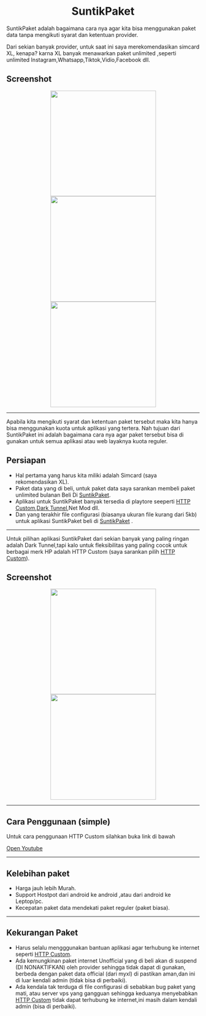  <h1 align="center">SuntikPaket</h1>
SuntikPaket adalah bagaimana cara nya agar kita bisa menggunakan paket data tanpa mengikuti syarat dan ketentuan provider.

Dari sekian banyak provider, untuk saat ini saya merekomendasikan simcard XL, kenapa? karna XL banyak menawarkan paket unlimited ,seperti unlimited Instagram,Whatsapp,Tiktok,Vidio,Facebook dll.
## Screenshot
<div align="center">
<img src="./ss/1.jpg" width="275px"><img src="./ss/2.jpg" width="275px"><img src="./ss/3.jpg" width="275px">
</div>

***
Apabila kita mengikuti syarat dan ketentuan paket tersebut maka kita hanya bisa menggunakan kuota untuk aplikasi yang tertera. Nah tujuan dari SuntikPaket ini adalah bagaimana cara nya agar paket tersebut bisa di gunakan untuk semua aplikasi atau web layaknya kuota reguler. 
## Persiapan
* Hal pertama yang harus kita miliki adalah Simcard (saya rekomendasikan XL).
* Paket data yang di beli, untuk paket data saya sarankan membeli paket unlimited bulanan Beli Di [SuntikPaket](https://wa.me/6285864048253).
* Aplikasi untuk SuntikPaket banyak tersedia di playtore seeperti [HTTP Custom](https://play.google.com/store/apps/details?id=xyz.easypro.httpcustom),[Dark Tunnel](https://play.google.com/store/apps/details?id=net.darktunnel.app),Net Mod dll.
* Dan yang terakhir file configurasi (biasanya ukuran file kurang dari 5kb) untuk aplikasi SuntikPaket beli di [SuntikPaket](https://wa.me/6285864048253) .
***
Untuk pilihan aplikasi SuntikPaket dari sekian banyak yang paling ringan adalah Dark Tunnel,tapi kalo untuk fleksibilitas yang paling cocok untuk berbagai merk HP adalah HTTP Custom (saya sarankan pilih [HTTP Custom](https://play.google.com/store/apps/details?id=xyz.easypro.httpcustom)).
## Screenshot
<div align="center">
<img src="./ss/5.jpg" width="275px"><img src="./ss/6.jpg" width="275px">
</div>

***
## Cara Penggunaan (simple)
Untuk cara penggunaan HTTP Custom silahkan buka link di bawah

[Open Youtube](https://youtube.com/shorts/i4cH9ZSFHBA?si=1yWoyn1rl-2Zts7f)

***
## Kelebihan paket
* Harga jauh lebih Murah.
* Support Hostpot dari android ke android ,atau dari android ke Leptop/pc.
* Kecepatan paket data mendekati paket reguler (paket biasa).
***
## Kekurangan Paket
* Harus selalu mengggunakan bantuan aplikasi agar terhubung ke internet seperti [HTTP Custom](https://play.google.com/store/apps/details?id=xyz.easypro.httpcustom).
* Ada kemungkinan paket internet Unofficial yang di beli akan di suspend (DI NONAKTIFKAN) oleh provider sehingga tidak dapat di gunakan, berbeda dengan paket data official (dari myxl) di pastikan aman,dan ini di luar kendali admin (tidak bisa di perbaiki).
* Ada kendala tak terduga di file configurasi di sebabkan bug paket yang mati, atau server vps yang gangguan sehingga keduanya menyebabkan [HTTP Custom](https://play.google.com/store/apps/details?id=xyz.easypro.httpcustom) tidak dapat terhubung ke internet,ini masih dalam kendali admin (bisa di perbaiki).








